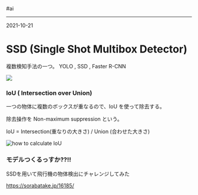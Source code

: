 #ai

---
2021-10-21

# SSD (Single Shot Multibox Detector)

複数検知手法の一つ。
YOLO , SSD , Faster R-CNN

![](https://sorabatake.jp/wp-content/uploads/2020/11/image1-3.png)

### IoU ( Intersection over Union) 

一つの物体に複数のボックスが重なるので、IoU を使って除去する。

除去操作を Non-maximum suppression という。

IoU = Intersection(重なりの大きさ) / Union (合わせた大きさ)

![how to calculate IoU](https://www.acceluniverse.com/blog/developers/7e7eee050e70f4287da42c41a8e0383da39b6c63.png)


### モデルつくるっすか??!!

SSDを用いて飛行機の物体検出にチャレンジしてみた

https://sorabatake.jp/16185/


